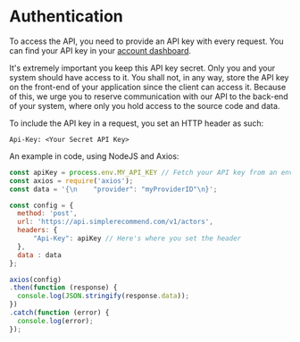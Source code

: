 # Authentication
To access the API, you need to provide an API key with every request. You can find your API key in your [account dashboard](app.simplerecommend.com/account).

It's extremely important you keep this API key secret. Only you and your system should have access to it. You shall not, in any way, store the API key on the front-end of your application since the client can access it. Because of this, we urge you to reserve communication with our API to the back-end of your system, where only you hold access to the source code and data.

To include the API key in a request, you set an HTTP header as such:
```
Api-Key: <Your Secret API Key>
```

An example in code, using NodeJS and Axios:
```javascript
const apiKey = process.env.MY_API_KEY // Fetch your API key from an environment variable.
const axios = require('axios');
const data = '{\n    "provider": "myProviderID"\n}';

const config = {
  method: 'post',
  url: 'https://api.simplerecommend.com/v1/actors',
  headers: {
      "Api-Key": apiKey // Here's where you set the header
  },
  data : data
};

axios(config)
.then(function (response) {
  console.log(JSON.stringify(response.data));
})
.catch(function (error) {
  console.log(error);
});

```
